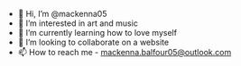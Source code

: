 - 👋 Hi, I’m @mackenna05
- 👀 I’m interested in art and music 
- 🌱 I’m currently learning how to love myself 
- 💞️ I’m looking to collaborate on a website 
- 📫 How to reach me - mackenna.balfour05@outlook.com

<!---
mackenna05/mackenna05 is a ✨ special ✨ repository because its `README.md` (this file) appears on your GitHub profile.
You can click the Preview link to take a look at your changes.
--->
